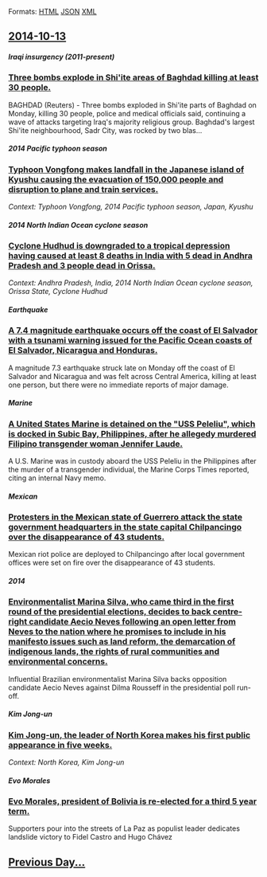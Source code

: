 
Formats: [HTML](2014/10/13/index.html)  [JSON](2014/10/13/index.json)  [XML](2014/10/13/index.xml)  

## [2014-10-13](/news/2014/10/13/index.md)

##### Iraqi insurgency (2011-present)
### [Three bombs explode in Shi'ite areas of Baghdad killing at least 30 people. ](/news/2014/10/13/three-bombs-explode-in-shi-ite-areas-of-baghdad-killing-at-least-30-people.md)
BAGHDAD (Reuters) - Three bombs exploded in Shi&#x27;ite parts of Baghdad on Monday, killing 30 people, police and medical officials said, continuing a wave of attacks targeting Iraq&#x27;s majority religious group. Baghdad&#x27;s largest Shi&#x27;ite neighbourhood, Sadr City, was rocked by two blas...

##### 2014 Pacific typhoon season
### [Typhoon Vongfong makes landfall in the Japanese island of Kyushu causing the evacuation of 150,000 people and disruption to plane and train services. ](/news/2014/10/13/typhoon-vongfong-makes-landfall-in-the-japanese-island-of-kyushu-causing-the-evacuation-of-150-000-people-and-disruption-to-plane-and-train.md)
_Context: Typhoon Vongfong, 2014 Pacific typhoon season, Japan, Kyushu_

##### 2014 North Indian Ocean cyclone season
### [Cyclone Hudhud is downgraded to a tropical depression having caused at least 8 deaths in India with 5 dead in Andhra Pradesh and 3 people dead in Orissa. ](/news/2014/10/13/cyclone-hudhud-is-downgraded-to-a-tropical-depression-having-caused-at-least-8-deaths-in-india-with-5-dead-in-andhra-pradesh-and-3-people-de.md)
_Context: Andhra Pradesh, India, 2014 North Indian Ocean cyclone season, Orissa State, Cyclone Hudhud_

##### Earthquake
### [A 7.4 magnitude earthquake occurs off the coast of El Salvador with a tsunami warning issued for the Pacific Ocean coasts of El Salvador, Nicaragua and Honduras. ](/news/2014/10/13/a-7-4-magnitude-earthquake-occurs-off-the-coast-of-el-salvador-with-a-tsunami-warning-issued-for-the-pacific-ocean-coasts-of-el-salvador-ni.md)
A magnitude 7.3 earthquake struck late on Monday off the coast of El Salvador and Nicaragua and was felt across Central America, killing at least one person, but there were no immediate reports of major damage.

##### Marine
### [A United States Marine is detained on the "USS Peleliu", which is docked in Subic Bay, Philippines, after he allegedy murdered Filipino transgender woman Jennifer Laude. ](/news/2014/10/13/a-united-states-marine-is-detained-on-the-uss-peleliu-which-is-docked-in-subic-bay-philippines-after-he-allegedy-murdered-filipino-tran.md)
A U.S. Marine was in custody aboard the USS Peleliu in the Philippines after the murder of a transgender individual, the Marine Corps Times reported, citing an internal Navy memo.

##### Mexican
### [Protesters in the Mexican state of Guerrero attack the state government headquarters in the state capital Chilpancingo over the disappearance of 43 students. ](/news/2014/10/13/protesters-in-the-mexican-state-of-guerrero-attack-the-state-government-headquarters-in-the-state-capital-chilpancingo-over-the-disappearanc.md)
Mexican riot police are deployed to Chilpancingo after local government offices were set on fire over the disappearance of 43 students.

##### 2014
### [Environmentalist Marina Silva, who came third in the first round of the presidential elections, decides to back centre-right candidate Aecio Neves following an open letter from Neves to the nation where he promises to include in his manifesto issues such as land reform, the demarcation of indigenous lands, the rights of rural communities and environmental concerns. ](/news/2014/10/13/environmentalist-marina-silva-who-came-third-in-the-first-round-of-the-presidential-elections-decides-to-back-centre-right-candidate-aa-c-ci.md)
Influential Brazilian environmentalist Marina Silva backs opposition candidate Aecio Neves against Dilma Rousseff in the presidential poll run-off.

##### Kim Jong-un
### [Kim Jong-un, the leader of North Korea makes his first public appearance in five weeks. ](/news/2014/10/13/kim-jong-un-the-leader-of-north-korea-makes-his-first-public-appearance-in-five-weeks.md)
_Context: North Korea, Kim Jong-un_

##### Evo Morales
### [Evo Morales, president of Bolivia is re-elected for a third 5 year term. ](/news/2014/10/13/evo-morales-president-of-bolivia-is-re-elected-for-a-third-5-year-term.md)
Supporters pour into the streets of La Paz as populist leader dedicates landslide victory to Fidel Castro and Hugo Chávez

## [Previous Day...](/news/2014/10/12/index.md)

